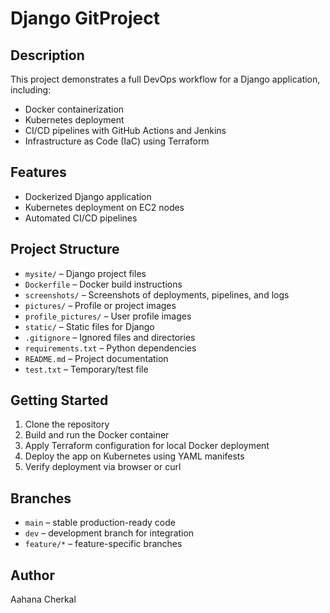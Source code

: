 # Django GitProject

## Description
This project demonstrates a full DevOps workflow for a Django application, including:
- Docker containerization
- Kubernetes deployment
- CI/CD pipelines with GitHub Actions and Jenkins
- Infrastructure as Code (IaC) using Terraform

## Features
- Dockerized Django application
- Kubernetes deployment on EC2 nodes
- Automated CI/CD pipelines

## Project Structure
- `mysite/` – Django project files
- `Dockerfile` – Docker build instructions
- `screenshots/` – Screenshots of deployments, pipelines, and logs
- `pictures/` – Profile or project images
- `profile_pictures/` – User profile images
- `static/` – Static files for Django
- `.gitignore` – Ignored files and directories
- `requirements.txt` – Python dependencies
- `README.md` – Project documentation
- `test.txt` – Temporary/test file

## Getting Started
1. Clone the repository
2. Build and run the Docker container
3. Apply Terraform configuration for local Docker deployment
4. Deploy the app on Kubernetes using YAML manifests
5. Verify deployment via browser or curl

## Branches
- `main` – stable production-ready code
- `dev` – development branch for integration
- `feature/*` – feature-specific branches

## Author
Aahana Cherkal

